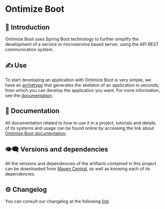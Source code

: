 # Ontimize Boot
## 📜 Introduction
Ontimize Boot uses Spring Boot technology to further simplify the development of a service or microservice based server, using the API REST communication system.
## ✍ Use
To start developing an application with Ontimize Boot is very simple, we have an [archetype](https://ontimize.github.io/ontimize-boot/getting_started/) that generates the skeleton of an application in seconds, from which you can develop the application you want. For more information, see the [documentation](https://ontimize.github.io/ontimize-boot/).
## 💼 Documentation
All documentation related to how to use it in a project, tutorials and details of its systems and usage can be found online by accessing the link about [Ontimize Boot documentation](https://ontimize.github.io/ontimize-boot/).
## 👁️‍🗨️ Versions and dependencies
All the versions and dependencies of the artifacts contained in this project can be downloaded from [Maven Central](https://central.sonatype.dev/namespace/com.ontimize.boot), as well as knowing each of its dependencies.
## :gear: Changelog
You can consult our changelog at the following [link](CHANGELOG.md)
